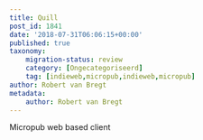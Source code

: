 ```yaml
---
title: Quill
post_id: 1841
date: '2018-07-31T06:06:15+00:00'
published: true
taxonomy:
    migration-status: review
    category: [Ongecategoriseerd]
    tag: [indieweb,micropub,indieweb,micropub]
author: Robert van Bregt
metadata:
    author: Robert van Bregt
---
```

Micropub web based client